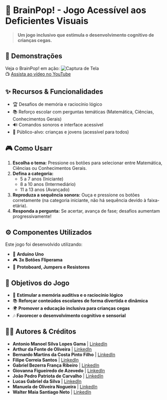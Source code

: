# 🧠 BrainPop! - Jogo Acessível aos Deficientes Visuais

> **Um jogo inclusivo que estimula o desenvolvimento cognitivo de crianças cegas.**

## 🎥 Demonstrações

Veja o BrainPop! em ação:
![Captura de Tela](https://via.placeholder.com/800x400)  
📺 [Assista ao vídeo no YouTube](https://youtube.com/)

## ✨ Recursos & Funcionalidades

- 🏆 Desafios de memória e raciocínio lógico
- 📚 Reforço escolar com perguntas temáticas (Matemática, Ciências, Conhecimentos Gerais)
- 🔊 Comandos sonoros e interface acessível
- 👦 Público-alvo: crianças e jovens (acessível para todos)

## 🎮 Como Usarr

1. **Escolha o tema:** Pressione os botões para selecionar entre Matemática, Ciências ou Conhecimentos Gerais.
2. **Defina a categoria:**
   - 5 a 7 anos (Iniciante)
   - 8 a 10 anos (Intermediário)
   - 11 a 13 anos (Avançado)
3. **Reproduza a sequência sonora:** Ouça e pressione os botões corretamente (na categoria iniciante, não há sequência devido à faixa-etária).
4. **Responda a pergunta:** Se acertar, avança de fase; desafios aumentam progressivamente!

## ⚙️ Componentes Utilizados

Este jogo foi desenvolvido utilizando:

- 🔌 **Arduíno Uno**
- 🎮 **3x Botões Fliperama**
- 🔌 **Protoboard, Jumpers e Resistores**

## 📜 Objetivos do Jogo

- 🧠 **Estimular a memória auditiva e o raciocínio lógico**
- 📚 **Reforçar conteúdos escolares de forma divertida e dinâmica**
- 🌍 **Promover a educação inclusiva para crianças cegas**
- 🎶 **Favorecer o desenvolvimento cognitivo e sensorial**


## 👨‍💻 Autores & Créditos

- **Antonio Manoel Silva Lopes Gama** | [LinkedIn]()
- **Arthur da Fonte de Oliveira** | [LinkedIn](http://www.linkedin.com/in/arthur-da-fonte-de-oliveira-884496363)
- **Bernardo Martins da Costa Pinto Filho** | [LinkedIn](https://www.linkedin.com/in/bernardomcpf)
- **Filipe Correia Santos** | [LinkedIn]()
- **Gabriel Bezerra França Ribeiro** | [LinkedIn]()
- **Giovanna Figueiredo de Azevedo** | [LinkedIn]()
- **João Pedro Patriota de Carvalho** | [LinkedIn](https://www.linkedin.com/in/-joao-pedro)
- **Lucas Gabriel da Silva** | [LinkedIn](https://www.linkedin.com/in/lucas-gabriel-1005a2367?trk=contact-info)
- **Manuela de Oliveira Nogueira** | [LinkedIn](https://www.linkedin.com/in/manuela-nogueira-30045a359?utm_source=share&utm_campaign=share_via&utm_content=profile&utm_medium=android_app)
- **Walter Maia Santiago Neto** | [LinkedIn](https://www.linkedin.com/in/walter-maia-1287a1238?utm_source=share&utm_campaign=share_via&utm_content=profile&utm_medium=ios_app)
